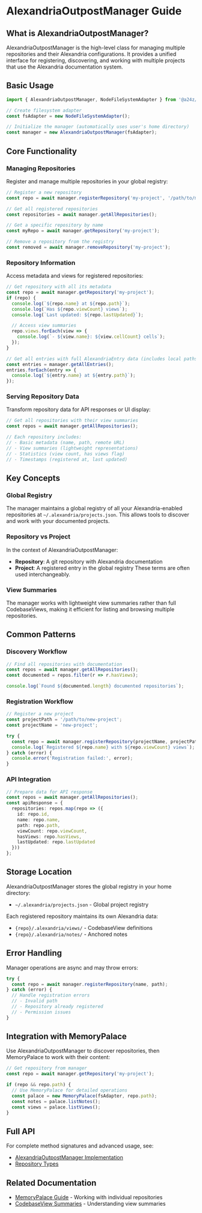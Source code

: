 # AlexandriaOutpostManager Guide

## What is AlexandriaOutpostManager?

AlexandriaOutpostManager is the high-level class for managing multiple repositories and their Alexandria configurations. It provides a unified interface for registering, discovering, and working with multiple projects that use the Alexandria documentation system.

## Basic Usage

```typescript
import { AlexandriaOutpostManager, NodeFileSystemAdapter } from '@a24z/core-library';

// Create filesystem adapter
const fsAdapter = new NodeFileSystemAdapter();

// Initialize the manager (automatically uses user's home directory)
const manager = new AlexandriaOutpostManager(fsAdapter);
```

## Core Functionality

### Managing Repositories

Register and manage multiple repositories in your global registry:

```typescript
// Register a new repository
const repo = await manager.registerRepository('my-project', '/path/to/my-project');

// Get all registered repositories
const repositories = await manager.getAllRepositories();

// Get a specific repository by name
const myRepo = await manager.getRepository('my-project');

// Remove a repository from the registry
const removed = await manager.removeRepository('my-project');
```

### Repository Information

Access metadata and views for registered repositories:

```typescript
// Get repository with all its metadata
const repo = await manager.getRepository('my-project');
if (repo) {
  console.log(`${repo.name} at ${repo.path}`);
  console.log(`Has ${repo.viewCount} views`);
  console.log(`Last updated: ${repo.lastUpdated}`);

  // Access view summaries
  repo.views.forEach(view => {
    console.log(`- ${view.name}: ${view.cellCount} cells`);
  });
}

// Get all entries with full AlexandriaEntry data (includes local paths)
const entries = manager.getAllEntries();
entries.forEach(entry => {
  console.log(`${entry.name} at ${entry.path}`);
});
```

### Serving Repository Data

Transform repository data for API responses or UI display:

```typescript
// Get all repositories with their view summaries
const repos = await manager.getAllRepositories();

// Each repository includes:
// - Basic metadata (name, path, remote URL)
// - View summaries (lightweight representations)
// - Statistics (view count, has views flag)
// - Timestamps (registered at, last updated)
```

## Key Concepts

### Global Registry
The manager maintains a global registry of all your Alexandria-enabled repositories at `~/.alexandria/projects.json`. This allows tools to discover and work with your documented projects.

### Repository vs Project
In the context of AlexandriaOutpostManager:
- **Repository**: A git repository with Alexandria documentation
- **Project**: A registered entry in the global registry
These terms are often used interchangeably.

### View Summaries
The manager works with lightweight view summaries rather than full CodebaseViews, making it efficient for listing and browsing multiple repositories.

## Common Patterns

### Discovery Workflow
```typescript
// Find all repositories with documentation
const repos = await manager.getAllRepositories();
const documented = repos.filter(r => r.hasViews);

console.log(`Found ${documented.length} documented repositories`);
```

### Registration Workflow
```typescript
// Register a new project
const projectPath = '/path/to/new-project';
const projectName = 'new-project';

try {
  const repo = await manager.registerRepository(projectName, projectPath);
  console.log(`Registered ${repo.name} with ${repo.viewCount} views`);
} catch (error) {
  console.error('Registration failed:', error);
}
```

### API Integration
```typescript
// Prepare data for API response
const repos = await manager.getAllRepositories();
const apiResponse = {
  repositories: repos.map(repo => ({
    id: repo.id,
    name: repo.name,
    path: repo.path,
    viewCount: repo.viewCount,
    hasViews: repo.hasViews,
    lastUpdated: repo.lastUpdated
  }))
};
```

## Storage Location

AlexandriaOutpostManager stores the global registry in your home directory:
- `~/.alexandria/projects.json` - Global project registry

Each registered repository maintains its own Alexandria data:
- `{repo}/.alexandria/views/` - CodebaseView definitions
- `{repo}/.alexandria/notes/` - Anchored notes

## Error Handling

Manager operations are async and may throw errors:

```typescript
try {
  const repo = await manager.registerRepository(name, path);
} catch (error) {
  // Handle registration errors
  // - Invalid path
  // - Repository already registered
  // - Permission issues
}
```

## Integration with MemoryPalace

Use AlexandriaOutpostManager to discover repositories, then MemoryPalace to work with their content:

```typescript
// Get repository from manager
const repo = await manager.getRepository('my-project');

if (repo && repo.path) {
  // Use MemoryPalace for detailed operations
  const palace = new MemoryPalace(fsAdapter, repo.path);
  const notes = palace.listNotes();
  const views = palace.listViews();
}
```

## Full API

For complete method signatures and advanced usage, see:
- [AlexandriaOutpostManager Implementation](src/projects-core/AlexandriaOutpostManager.ts)
- [Repository Types](src/pure-core/types/repository.ts)

## Related Documentation

- [MemoryPalace Guide](memory-palace-guide.md) - Working with individual repositories
- [CodebaseView Summaries](codebase-view-summaries.md) - Understanding view summaries